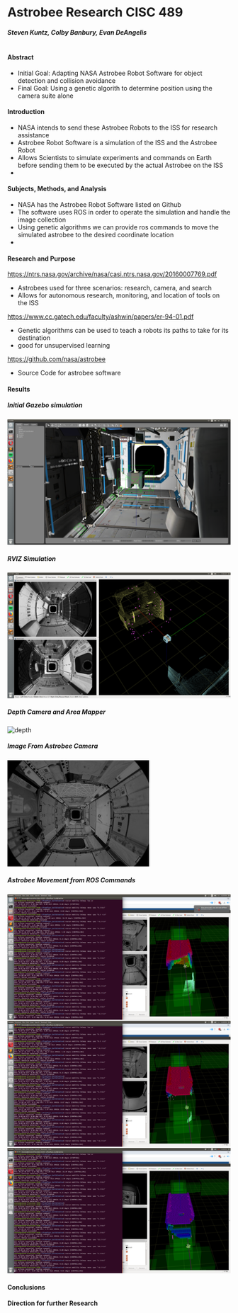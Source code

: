 # Astrobee Research CISC 489
##### Steven Kuntz, Colby Banbury, Evan DeAngelis
#


#### Abstract

  - Initial Goal: Adapting NASA Astrobee Robot Software for object detection and collision avoidance
  - Final Goal: Using a genetic algorith to determine position using the camera suite alone
  
  #### Introduction
* NASA intends to send these Astrobee Robots to the ISS for research assistance
* Astrobee Robot Software is a simulation of the ISS and the Astrobee Robot
* Allows Scientists to simulate experiments and commands on Earth before sending them to be executed by the actual Astrobee on the ISS
* 

#### Subjects, Methods, and Analysis
* NASA has the Astrobee Robot Software listed on Github
* The software uses ROS in order to operate the simulation and handle the image collection
* Using genetic algorithms we can provide ros commands to move the simulated astrobee to the desired coordinate location
* 
#### Research and Purpose
https://ntrs.nasa.gov/archive/nasa/casi.ntrs.nasa.gov/20160007769.pdf
* Astrobees used for three scenarios: research, camera, and search
* Allows for autonomous research, monitoring, and location of tools on the ISS

https://www.cc.gatech.edu/faculty/ashwin/papers/er-94-01.pdf
* Genetic algorithms can be used to teach a robots its paths to take for its destination
* good for unsupervised learning 

https://github.com/nasa/astrobee
* Source Code for astrobee software

#### Results
##### Initial Gazebo simulation
![gazebo](https://github.com/colbybanbury/astrobee_CISC489/raw/master/astrobee_gazebo.png)

##### RVIZ Simulation
![reviz](https://github.com/colbybanbury/astrobee_CISC489/raw/master/astrobee_rviz.png)

##### Depth Camera and Area Mapper
![depth](https://github.com/colbybanbury/astrobee_CISC489/raw/master/astrobee_ros_0.3.0.png)

##### Image From Astrobee Camera
![gazebo](https://github.com/colbybanbury/astrobee_CISC489/raw/master/camera_image.jpeg)

##### Astrobee Movement from ROS Commands 
![gazebo](https://github.com/colbybanbury/astrobee_CISC489/raw/master/itsalive0.png)
![gazebo](https://github.com/colbybanbury/astrobee_CISC489/raw/master/itsalive1.png)
![gazebo](https://github.com/colbybanbury/astrobee_CISC489/raw/master/itsalive2.png)





#### Conclusions

#### Direction for further Research
